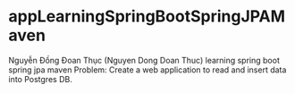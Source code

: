# appLearningSpringBootSpringJPAMaven
Nguyễn Đồng Đoan Thục (Nguyen Dong Doan Thuc) learning spring boot spring jpa maven
Problem:
Create a web application to read and insert data into Postgres DB.
